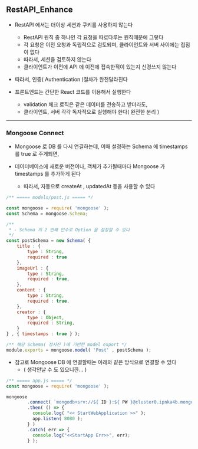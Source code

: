 ## RestAPI_Enhance

- RestAPI 에서는 더이상 세션과 쿠키를 사용하지 않는다
  - RestAPI 원칙 중 하나인 각 요청을 따로다루는 원칙때문에 그렇다
  - 각 요청은 이전 요청과 독립적으로 검토되며, 클라이언트와 서버 사이에는 접점이 없다
  - 따라서, 세션을 검토하지 않는다
  - 클라이언트가 이전에 API 에 이전에 접속한적이 있는지 신경쓰지 않는다


- 따라서, 인증( Authentication )절차가 완전달라진다


- 프론트엔드는 간단한 React 코드를 이용해서 실행한다
  - validation 체크 로직은 같은 데이터를 전송하고 받더라도, 
  - 클라이언트, 서버 각각 독자적으로 실행해야 한다( 완전한 분리 )


---

### Mongoose Connect

- Mongoose 로 DB 를 다시 연결하는데, 이때 설정하는 Schema 에 timestamps 를 true 로 주게되면,


- 데이터베이스에 새로운 버전이나, 객체가 추가될때마다 Mongoose 가 timestamps 를 추가하게 된다
  - 따라서, 자동으로 createAt , updatedAt 등을 사용할 수 있다

````javascript
/** ===== models/post.js ===== */

const mongoose = require( 'mongoose' );
const Schema = mongoose.Schema;

/**
 * - Schema 의 2 번째 인수로 Option 을 설정할 수 있다
 */
const postSchema = new Schema( {
    title : {
        type : String,
        required : true
    },
    imageUrl : {
        type : String,
        required : true,
    },
    content : {
        type : String,
        required : true,
    },
    creator : {
        type : Object,
        required : String,
    }
} , { timestamps : true } );

/** 해당 Schema( 청사진 )에 기반한 model export */
module.exports = mongoose.model( 'Post' , postSchema );
````

- 참고로 Mongoose DB 에 연결할때는 아래와 같은 방식으로 연결할 수 있다
  - ( 생각안날 수 도 있으니깐... )


````javascript
/** ===== app.js ===== */
const mongoose = require( 'mongoose' );

mongoose
        .connect( `mongodb+srv://${ ID }:${ PW }@cluster0.ipnka4b.mongodb.net/${ DB_NAME }?retryWrites=true` )
        .then( () => {
          console.log( "<< StartWebApplication >>" );
          app.listen( 8080 );
        } )
        .catch( err => {
          console.log("<<StartApp Err>>", err);
        } );
````